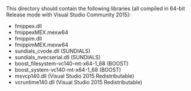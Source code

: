This directory should contain the following libraries (all compiled in 64-bit Release mode with Visual Studio Community 2015):
- fmippex.dll
- fmippexMEX.mexw64
- fmippim.dll
- fmippimMEX.mexw64
- sundials_cvode.dll (SUNDIALS)
- sundials_nvecserial.dll (SUNDIALS)
- boost_filesystem-vc140-mt-x64-1_68 (BOOST)
- boost_system-vc140-mt-x64-1_68 (BOOST)
- msvcp140.dll (Visual Studio 2015 Redistributable)
- vcruntime140.dll (Visual Studio 2015 Redistributable)